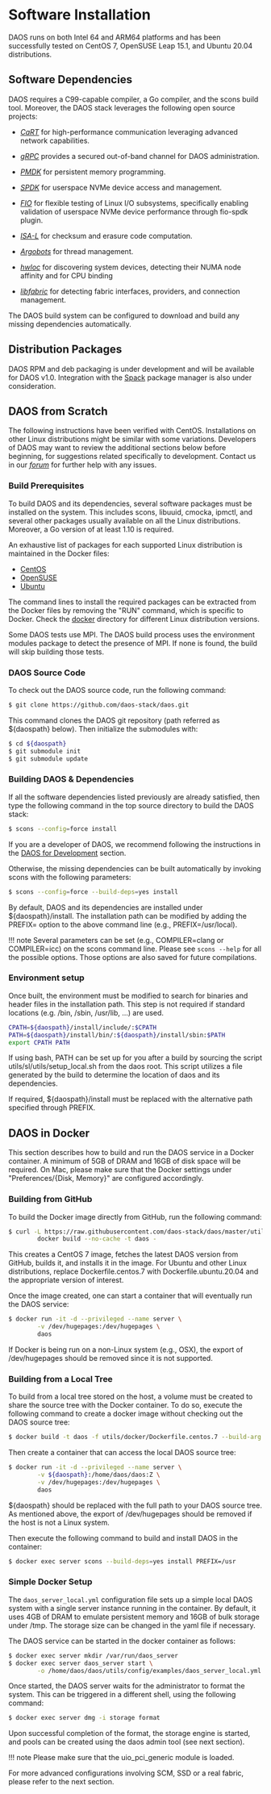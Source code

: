 # Software Installation

DAOS runs on both Intel 64 and ARM64 platforms and has been successfully tested
on CentOS 7, OpenSUSE Leap 15.1, and Ubuntu 20.04 distributions.

## Software Dependencies

DAOS requires a C99-capable compiler, a Go compiler, and the scons build tool.
Moreover, the DAOS stack leverages the following open source projects:

-   [*CaRT*](https://github.com/daos-stack/cart) for high-performance
    communication leveraging advanced network capabilities.

-   [*gRPC*](https://grpc.io/) provides a secured out-of-band channel for
    DAOS administration.

-   [*PMDK*](https://github.com/pmem/pmdk.git) for persistent memory
    programming.

-   [*SPDK*](http://spdk.io/) for userspace NVMe device access and management.

-   [*FIO*](https://github.com/axboe/fio) for flexible testing of Linux I/O
    subsystems, specifically enabling validation of userspace NVMe device
    performance through fio-spdk plugin.

-   [*ISA-L*](https://github.com/01org/isa-l) for checksum and erasure code
    computation.

-   [*Argobots*](https://github.com/pmodels/argobots) for thread management.

-   [*hwloc*](https://github.com/open-mpi/hwloc) for discovering system devices,
    detecting their NUMA node affinity and for CPU binding

-   [*libfabric*](https://github.com/ofiwg/libfabric) for detecting fabric
    interfaces, providers, and connection management.

The DAOS build system can be configured to download and build any missing
dependencies automatically.

## Distribution Packages

DAOS RPM and deb packaging is under development and will be available for DAOS
v1.0. Integration with the [Spack](https://spack.io/) package manager is also
under consideration.

## DAOS from Scratch

The following instructions have been verified with CentOS. Installations on other
Linux distributions might be similar with some variations.
Developers of DAOS may want to review the additional sections below before beginning,
for suggestions related specifically to development. Contact us in our
[*forum*](https://daos.groups.io/g/daos) for further help with any issues.

### Build Prerequisites

To build DAOS and its dependencies, several software packages must be installed
on the system. This includes scons, libuuid, cmocka, ipmctl, and several other
packages usually available on all the Linux distributions. Moreover, a Go
version of at least 1.10 is required.

An exhaustive list of packages for each supported Linux distribution is
maintained in the Docker files:

-    [CentOS](https://github.com/daos-stack/daos/blob/master/utils/docker/Dockerfile.centos.7#L53-L72)
-    [OpenSUSE](https://github.com/daos-stack/daos/blob/master/utils/docker/Dockerfile.leap.15#L16-L40)
-    [Ubuntu](https://github.com/daos-stack/daos/blob/master/utils/docker/Dockerfile.ubuntu.20.04#L21-L38)

The command lines to install the required packages can be extracted from
the Docker files by removing the "RUN" command, which is specific to Docker.
Check the [docker](https://github.com/daos-stack/daos/tree/master/utils/docker)
directory for different Linux distribution versions.

Some DAOS tests use MPI.   The DAOS build process
uses the environment modules package to detect the presence of MPI.  If none
is found, the build will skip building those tests.

### DAOS Source Code

To check out the DAOS source code, run the following command:

```bash
$ git clone https://github.com/daos-stack/daos.git
```

This command clones the DAOS git repository (path referred as ${daospath}
below). Then initialize the submodules with:

```bash
$ cd ${daospath}
$ git submodule init
$ git submodule update
```

### Building DAOS & Dependencies

If all the software dependencies listed previously are already satisfied, then
type the following command in the top source directory to build the DAOS stack:

```bash
$ scons --config=force install
```

If you are a developer of DAOS, we recommend following the instructions in the
[DAOS for Development](https://daos-stack.github.io/dev/development/#building-daos-for-development) section.

Otherwise, the missing dependencies can be built automatically by invoking scons
with the following parameters:

```bash
$ scons --config=force --build-deps=yes install
```

By default, DAOS and its dependencies are installed under ${daospath}/install.
The installation path can be modified by adding the PREFIX= option to the above
command line (e.g., PREFIX=/usr/local).

!!! note
    Several parameters can be set (e.g., COMPILER=clang or COMPILER=icc) on the
    scons command line. Please see `scons --help` for all the possible options.
    Those options are also saved for future compilations.

### Environment setup

Once built, the environment must be modified to search for binaries and header
files in the installation path. This step is not required if standard locations
(e.g. /bin, /sbin, /usr/lib, ...) are used.

```bash
CPATH=${daospath}/install/include/:$CPATH
PATH=${daospath}/install/bin/:${daospath}/install/sbin:$PATH
export CPATH PATH
```

If using bash, PATH can be set up for you after a build by sourcing the script
utils/sl/utils/setup_local.sh from the daos root. This script utilizes a file
generated by the build to determine the location of daos and its dependencies.

If required, ${daospath}/install must be replaced with the alternative path
specified through PREFIX.

## DAOS in Docker

This section describes how to build and run the DAOS service in a Docker
container. A minimum of 5GB of DRAM and 16GB of disk space will be required.
On Mac, please make sure that the Docker settings under
"Preferences/{Disk, Memory}" are configured accordingly.

### Building from GitHub

To build the Docker image directly from GitHub, run the following command:

```bash
$ curl -L https://raw.githubusercontent.com/daos-stack/daos/master/utils/docker/Dockerfile.centos.7 | \
        docker build --no-cache -t daos -
```

This creates a CentOS 7 image, fetches the latest DAOS version from GitHub,
builds it, and installs it in the image.
For Ubuntu and other Linux distributions, replace Dockerfile.centos.7 with
Dockerfile.ubuntu.20.04 and the appropriate version of interest.

Once the image created, one can start a container that will eventually run
the DAOS service:

```bash
$ docker run -it -d --privileged --name server \
        -v /dev/hugepages:/dev/hugepages \
        daos
```

If Docker is being run on a non-Linux system (e.g., OSX), the export of /dev/hugepages
should be removed since it is not supported.

### Building from a Local Tree

To build from a local tree stored on the host, a volume must be created to share
the source tree with the Docker container. To do so, execute the following
command to create a docker image without checking out the DAOS source tree:

```bash
$ docker build -t daos -f utils/docker/Dockerfile.centos.7 --build-arg NOBUILD=1 .
```

Then create a container that can access the local DAOS source tree:

```bash
$ docker run -it -d --privileged --name server \
        -v ${daospath}:/home/daos/daos:Z \
        -v /dev/hugepages:/dev/hugepages \
        daos
```

${daospath} should be replaced with the full path to your DAOS source tree.
As mentioned above, the export of /dev/hugepages should be removed if the
host is not a Linux system.

Then execute the following command to build and install DAOS in the
container:

```bash
$ docker exec server scons --build-deps=yes install PREFIX=/usr
```

### Simple Docker Setup

The `daos_server_local.yml` configuration file sets up a simple local DAOS
system with a single server instance running in the container. By default, it
uses 4GB of DRAM to emulate persistent memory and 16GB of bulk storage under
/tmp. The storage size can be changed in the yaml file if necessary.

The DAOS service can be started in the docker container as follows:

```bash
$ docker exec server mkdir /var/run/daos_server
$ docker exec server daos_server start \
        -o /home/daos/daos/utils/config/examples/daos_server_local.yml
```

Once started, the DAOS server waits for the administrator to format the system.
This can be triggered in a different shell, using the following command:

```bash
$ docker exec server dmg -i storage format
```

Upon successful completion of the format, the storage engine is started, and pools
can be created using the daos admin tool (see next section).

!!! note
    Please make sure that the uio_pci_generic module is loaded.

For more advanced configurations involving SCM, SSD or a real fabric, please
refer to the next section.
